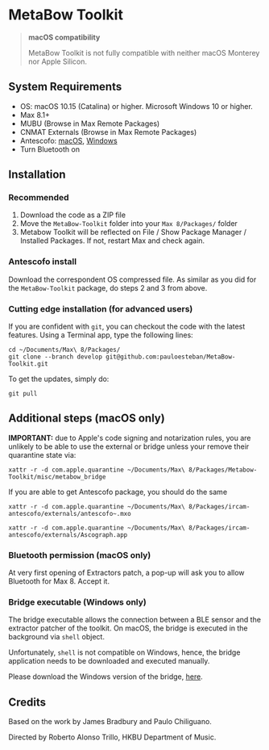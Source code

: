 # MetaBow Toolkit
> **macOS compatibility**
>
> MetaBow Toolkit is not fully compatible with neither macOS Monterey nor Apple Silicon.

## System Requirements

- OS: macOS 10.15 (Catalina) or higher. Microsoft Windows 10 or higher.
- Max 8.1+
- MUBU (Browse in Max Remote Packages)
- CNMAT Externals (Browse in Max Remote Packages)
- Antescofo: [macOS](https://forge.ircam.fr/p/antescofo/downloads/573/), [Windows](https://forge.ircam.fr/p/antescofo/downloads/495/)
- Turn Bluetooth on

## Installation

### Recommended

1. Download the code as a ZIP file
2. Move the `MetaBow-Toolkit` folder into your `Max 8/Packages/` folder
3. Metabow Toolkit will be reflected on File / Show Package Manager / Installed Packages. If not, restart Max and check again.

### Antescofo install

Download the correspondent OS compressed file. As similar as you did for the `MetaBow-Toolkit` package, do steps 2 and 3 from above.

### Cutting edge installation (for advanced users)

If you are confident with `git`, you can checkout the code with the latest features. Using a Terminal app, type the following lines:
```
cd ~/Documents/Max\ 8/Packages/
git clone --branch develop git@github.com:pauloesteban/MetaBow-Toolkit.git
```
To get the updates, simply do:
```
git pull
```
## Additional steps (macOS only)

**IMPORTANT:** due to Apple's code signing and notarization rules, you are unlikely to be able to use the external or bridge unless your remove their quarantine state via:

```
xattr -r -d com.apple.quarantine ~/Documents/Max\ 8/Packages/Metabow-Toolkit/misc/metabow_bridge
```

If you are able to get Antescofo package, you should do the same
```
xattr -r -d com.apple.quarantine ~/Documents/Max\ 8/Packages/ircam-antescofo/externals/antescofo~.mxo
```
```
xattr -r -d com.apple.quarantine ~/Documents/Max\ 8/Packages/ircam-antescofo/externals/Ascograph.app
```

### Bluetooth permission (macOS only)

At very first opening of Extractors patch, a pop-up will ask you to allow Bluetooth for Max 8. Accept it.

### Bridge executable (Windows only)

The bridge executable allows the connection between a BLE sensor and the extractor patcher of the toolkit. On macOS, the bridge is executed in the background via `shell` object.

Unfortunately, `shell` is not compatible on Windows, hence, the bridge application needs to be downloaded and executed manually.

Please download the Windows version of the bridge, [here](https://github.com/pauloesteban/sensor-tile-osc/releases).

## Credits

Based on the work by James Bradbury and Paulo Chiliguano.

Directed by Roberto Alonso Trillo, HKBU Department of Music.
